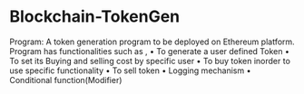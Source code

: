 # Blockchain-TokenGen

Program:
A token generation program to be deployed on Ethereum platform.
Program has functionalities such as , 
•	To generate a user defined Token
•	To set its Buying and selling cost by specific user
•	To buy token inorder to use specific functionality
•	To sell token
•	Logging mechanism
•	Conditional function(Modifier)

